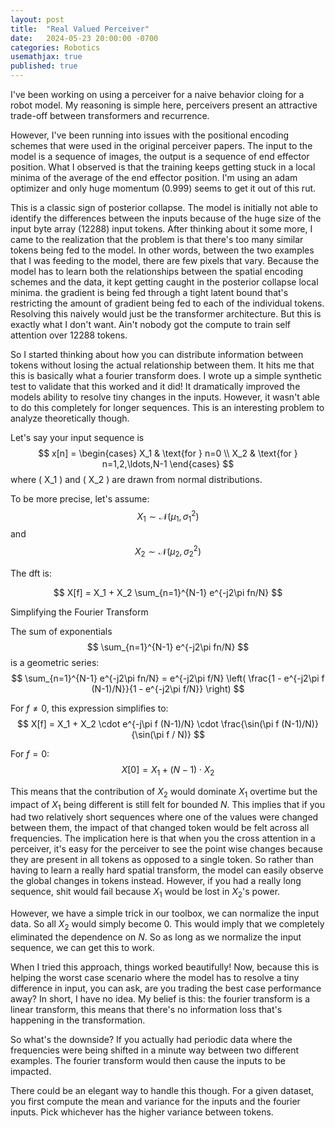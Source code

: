 ```yaml
---
layout: post
title:  "Real Valued Perceiver"
date:   2024-05-23 20:00:00 -0700
categories: Robotics
usemathjax: true
published: true
---
```


I've been working on using a perceiver for a naive behavior cloing for a robot model. My reasoning is simple here, perceivers present an attractive trade-off between transformers and recurrence. 

However, I've been running into issues with the positional encoding schemes that were used in the original perceiver papers. The input to the model is a sequence of images, the output is a sequence of end effector position. What I observed is that the training keeps getting stuck in a local minima of the average of the end effector position. I'm using an adam optimizer and only huge momentum (0.999) seems to get it out of this rut. 

This is a classic sign of posterior collapse. The model is initially not able to identify the differences between the inputs because of the huge size of the input byte array (12288) input tokens. After thinking about it some more, I came to the realization that the problem is that there's too many similar tokens being fed to the model. In other words, between the two examples that I was feeding to the model, there are few pixels that vary. Because the model has to learn both the relationships between the spatial encoding schemes and the data, it kept getting caught in the posterior collapse local minima. the gradient is being fed through a tight latent bound that's restricting the amount of gradient being fed to each of the individual tokens. Resolving this naively would just be the transformer architecture. But this is exactly what I don't want. Ain't nobody got the compute to train self attention over 12288 tokens.

So I started thinking about how you can distribute information between tokens without losing the actual relationship between them. It hits me that this is basically what a fourier transform does. I wrote up a simple synthetic test to validate that this worked and it did! It dramatically improved the models ability to resolve tiny changes in the inputs. However, it wasn't able to do this completely for longer sequences. This is an interesting problem to analyze theoretically though.

Let's say your input sequence is
$$
x[n] = \begin{cases} 
X_1 & \text{for } n=0 \\
X_2 & \text{for } n=1,2,\ldots,N-1 
\end{cases}
$$
where \( X_1 \) and \( X_2 \) are drawn from normal distributions.

To be more precise, let's assume:
$$
X_1 \sim \mathcal{N}(\mu_1, \sigma_1^2)
$$
and
$$
X_2 \sim \mathcal{N}(\mu_2, \sigma_2^2)
$$

The dft is:

$$
X[f] = X_1 + X_2 \sum_{n=1}^{N-1} e^{-j2\pi fn/N}
$$


Simplifying the Fourier Transform

The sum of exponentials 
$$
\sum_{n=1}^{N-1} e^{-j2\pi fn/N}
$$
is a geometric series:
$$
\sum_{n=1}^{N-1} e^{-j2\pi fn/N} = e^{-j2\pi f/N} \left( \frac{1 - e^{-j2\pi f (N-1)/N}}{1 - e^{-j2\pi f/N}} \right)
$$

For $f \neq 0$, this expression simplifies to:
$$
X[f] = X_1 + X_2 \cdot e^{-j\pi f (N-1)/N} \cdot \frac{\sin(\pi f (N-1)/N)}{\sin(\pi f / N)}
$$

For $f = 0$:
$$
X[0] = X_1 + (N-1) \cdot X_2
$$

This means that the contribution of $X_2$ would dominate $X_1$ overtime but the impact of $X_1$ being different is still felt for bounded $N$. This implies that if you had two relatively short sequences where one of the values were changed between them, the impact of that changed token would be felt across all frequencies. The implication here is that when you the cross attention in a perceiver, it's easy for the perceiver to see the point wise changes because they are present in all tokens as opposed to a single token. So rather than having to learn a really hard spatial transform, the model can easily observe the global changes in tokens instead. However, if you had a really long sequence, shit would fail because $X_1$ would be lost in $X_2$'s power.

However, we have a simple trick in our toolbox, we can normalize the input data. So all $X_2$ would simply become 0. This would imply that we completely eliminated the dependence on $N$. So as long as we normalize the input sequence, we can get this to work. 

When I tried this approach, things worked beautifully! Now, because this is helping the worst case scenario where the model has to resolve a tiny difference in input, you can ask, are you trading the best case performance away? In short, I have no idea. My belief is this: the fourier transform is a linear transform, this means that there's no information loss that's happening in the transformation. 

So what's the downside? If you actually had periodic data where the frequencies were being shifted in a minute way between two different examples. The fourier transform would then cause the inputs to be impacted. 

There could be an elegant way to handle this though. For a given dataset, you first compute the mean and variance for the inputs and the fourier inputs. Pick whichever has the higher variance between tokens. 